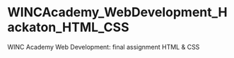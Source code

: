 # WINCAcademy_WebDevelopment_Hackaton_HTML_CSS
WINC Academy Web Development: final assignment HTML &amp; CSS
